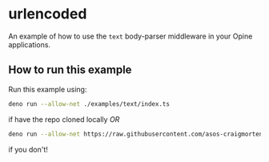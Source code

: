 # urlencoded

An example of how to use the `text` body-parser middleware in your Opine applications.

## How to run this example

Run this example using:

```bash
deno run --allow-net ./examples/text/index.ts
```

if have the repo cloned locally _OR_

```bash
deno run --allow-net https://raw.githubusercontent.com/asos-craigmorten/opine/main/examples/text/index.ts
```

if you don't!
